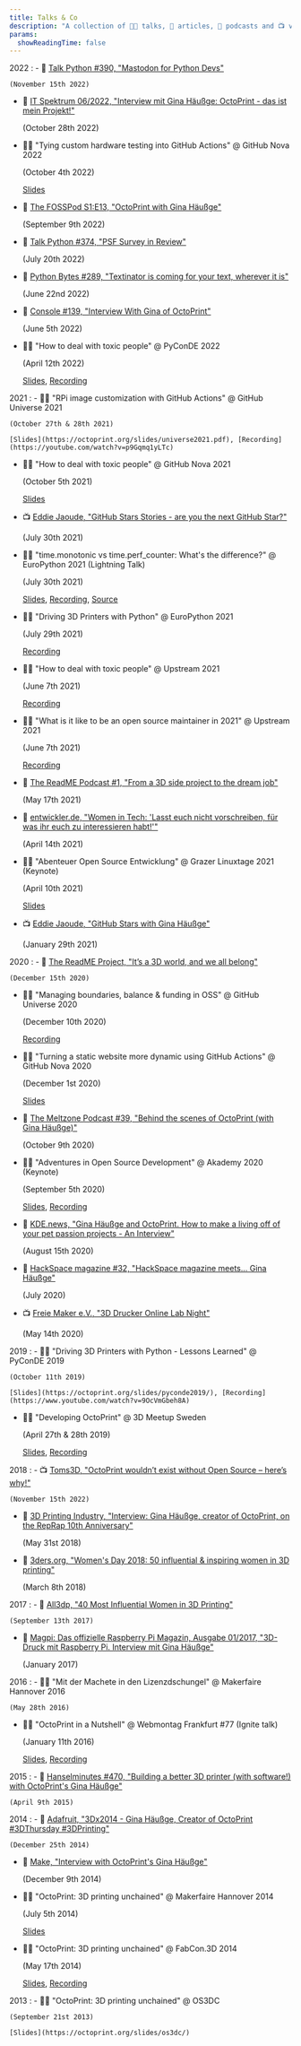 ```yaml
---
title: Talks & Co
description: "A collection of 👩‍🏫 talks, 📰 articles, 🎤 podcasts and 📺 videos by and with me."
params:
  showReadingTime: false
---
```


2022
: - 🎤 [Talk Python #390, "Mastodon for Python Devs"](https://talkpython.fm/episodes/show/390/mastodon-for-python-devs)
    
    (November 15th 2022)

  - 📰 [IT Spektrum 06/2022, "Interview mit Gina Häußge: OctoPrint - das ist mein Projekt!"](https://webreader.itspektrum.de/de/profiles/7d30f3fc5f62-itspektrum/editions/it-spektrum-06-2022)

    (October 28th 2022)
  
  - 👩‍🏫 "Tying custom hardware testing into GitHub Actions" @ GitHub Nova 2022

    (October 4th 2022)

    [Slides](nova2022.pdf)

  - 🎤 [The FOSSPod S1:E13, "OctoPrint with Gina Häußge"](https://fosspod.content.town/episodes/octoprint-with-gina-hauge)
    
    (September 9th 2022)

  - 🎤 [Talk Python #374, "PSF Survey in Review"](https://talkpython.fm/episodes/show/374/psf-survey-in-review)
    
    (July 20th 2022)

  - 🎤 [Python Bytes #289, "Textinator is coming for your text, wherever it is"](https://pythonbytes.fm/episodes/show/289/textinator-is-coming-for-your-text-wherever-it-is)

    (June 22nd 2022)

  - 📰 [Console #139, "Interview With Gina of OctoPrint"](https://console.substack.com/p/console-108)

    (June 5th 2022)

  - 👩‍🏫 "How to deal with toxic people" @ PyConDE 2022

    (April 12th 2022)

    [Slides](https://octoprint.org/slides/pyconde2022.pdf), [Recording](https://youtube.com/watch?v=7lIpP3GEyXs)

2021
: - 👩‍🏫 "RPi image customization with GitHub Actions" @ GitHub Universe 2021

    (October 27th & 28th 2021)

    [Slides](https://octoprint.org/slides/universe2021.pdf), [Recording](https://youtube.com/watch?v=p9Gqmq1yLTc)

  - 👩‍🏫 "How to deal with toxic people" @ GitHub Nova 2021

    (October 5th 2021)

    [Slides](nova2021.pdf)

  - 📺 [Eddie Jaoude, "GitHub Stars Stories - are you the next GitHub Star?"](https://www.youtube.com/watch?v=9UHDTz5PCkw)

    (July 30th 2021)
  
  - 👩‍🏫 "time.monotonic vs time.perf_counter: What's the difference?" @ EuroPython 2021 (Lightning Talk)

    (July 30th 2021)

    [Slides](ep2021lt), [Recording](https://youtu.be/m07E2S82wM0?t=787), [Source](https://github.com/foosel/ep2021lt)
  
  - 👩‍🏫 "Driving 3D Printers with Python" @ EuroPython 2021

    (July 29th 2021)

    [Recording](https://youtube.com/watch?v=86T5-G8IDGw)

  - 👩‍🏫 "How to deal with toxic people" @ Upstream 2021

    (June 7th 2021)

    [Recording](https://youtube.com/watch?v=Z0azm7YXzME)

  - 👩‍🏫 "What is it like to be an open source maintainer in 2021" @ Upstream 2021

    (June 7th 2021)

    [Recording](https://youtube.com/watch?v=0cy3x1C_05s)

  - 🎤 [The ReadME Podcast #1, "From a 3D side project to the dream job"](https://github.com/readme/3d-sideproject-octoprint)

    (May 17th 2021)

  - 📰 [entwickler.de, "Women in Tech: 'Lasst euch nicht vorschreiben, für was ihr euch zu interessieren habt!'"](https://entwickler.de/online/karriere/women-in-tech-gina-haeussge-579965651.html)

    (April 14th 2021)

  - 👩‍🏫 "Abenteuer Open Source Entwicklung" @ Grazer Linuxtage 2021 (Keynote)

    (April 10th 2021)

    [Slides](https://octoprint.org/slides/glt2021.pdf)

  - 📺 [Eddie Jaoude, "GitHub Stars with Gina Häußge"](https://www.youtube.com/watch?v=ptoqXLR3zSU)

    (January 29th 2021)

    

2020
: - 📰 [The ReadME Project, "It’s a 3D world, and we all belong"](https://github.com/readme/gina-haeussge)

    (December 15th 2020)

  - 👩‍🏫 "Managing boundaries, balance & funding in OSS" @ GitHub Universe 2020

    (December 10th 2020)
    
    [Recording](https://www.youtube.com/watch?v=tcJJkmglPr4)

  - 👩‍🏫 "Turning a static website more dynamic using GitHub Actions" @ GitHub Nova 2020

    (December 1st 2020)

    [Slides](https://octoprint.org/slides/nova2020.pdf)

  - 🎤 [The Meltzone Podcast #39, "Behind the scenes of OctoPrint (with Gina Häußge)"](https://themelt.zone/2020/10/09/behind-the-scenes-of-octoprint-with-gina-hausge/)

    (October 9th 2020)

  - 👩‍🏫 "Adventures in Open Source Development" @ Akademy 2020 (Keynote)

    (September 5th 2020)

    [Slides](https://octoprint.org/slides/akademy2020.pdf), [Recording](https://www.youtube.com/watch?v=6ILoSjQ94HY)

  - 📰 [KDE.news, "Gina Häußge and OctoPrint. How to make a living off of your pet passion projects - An Interview"](https://dot.kde.org/2020/08/15/gina-h%C3%A4u%C3%9Fge-and-octoprint)

    (August 15th 2020)
  
  - 📰 [HackSpace magazine #32, "HackSpace magazine meets... Gina Häußge"](https://hackspace.raspberrypi.org/issues/32)

    (July 2020)

  - 📺 [Freie Maker e.V., "3D Drucker Online Lab Night"](https://www.youtube.com/watch?v=zlBk5vWwJCs)

    (May 14th 2020)

2019
: - 👩‍🏫 "Driving 3D Printers with Python - Lessons Learned" @ PyConDE 2019

    (October 11th 2019)

    [Slides](https://octoprint.org/slides/pyconde2019/), [Recording](https://www.youtube.com/watch?v=9OcVmGbeh8A)

  - 👩‍🏫 "Developing OctoPrint" @ 3D Meetup Sweden

    (April 27th & 28th 2019)

    [Slides](https://octoprint.org/slides/3dms19/), [Recording](https://www.youtube.com/watch?v=DBFWfXfqS_U)

2018
: - 📺 [Toms3D, "OctoPrint wouldn’t exist without Open Source – here’s why!"](https://www.youtube.com/watch?v=qytk8_JpYyQ)

    (November 15th 2022)

  - 📰 [3D Printing Industry, "Interview: Gina Häußge, creator of OctoPrint, on the RepRap 10th Anniversary"](https://3dprintingindustry.com/news/interview-gina-hausge-creator-octoprint-reprap-10th-anniversary-134013/)

    (May 31st 2018)

  - 📰 [3ders.org, "Women's Day 2018: 50 influential & inspiring women in 3D printing"](https://www.3ders.org/articles/20180308-womens-day-2018-50-influential-and-inspiring-women-in-3d-printing.html)

    (March 8th 2018)

2017
: - 📰 [All3dp, "40 Most Influential Women in 3D Printing"](https://all3dp.com/1/40-influential-women-3d-printing/)

    (September 13th 2017)

  - 📰 [Magpi: Das offizielle Raspberry Pi Magazin, Ausgabe 01/2017, "3D-Druck mit Raspberry Pi. Interview mit Gina Häußge"](http://www.chip.de/downloads/MagPi-Sonderheft-01_17-Vollversion_119062677.html)

    (January 2017)

2016
: - 👩‍🏫 "Mit der Machete in den Lizenzdschungel" @ Makerfaire Hannover 2016

    (May 28th 2016)

  - 👩‍🏫 "OctoPrint in a Nutshell" @ Webmontag Frankfurt #77 (Ignite talk)

    (January 11th 2016)

    [Slides](https://octoprint.org/slides/wmfra77.pdf), [Recording](https://www.youtube.com/watch?v=lhkX18r4Qcc)

2015
: - 🎤 [Hanselminutes #470, "Building a better 3D printer (with software!) with OctoPrint's Gina Häußge"](https://www.hanselminutes.com/470/building-a-better-3d-printer-with-software-with-octoprints-gina-huge)
    
    (April 9th 2015)

2014
: - 📰 [Adafruit, "3Dx2014 - Gina Häußge, Creator of OctoPrint #3DThursday #3DPrinting"](https://blog.adafruit.com/2014/12/25/3dx2014-gina-haussge/)

    (December 25th 2014)

  - 📰 [Make, "Interview with OctoPrint's Gina Häußge"](https://makezine.com/2014/12/09/interview-with-octoprints-gina-hausge/)

    (December 9th 2014)

  - 👩‍🏫 "OctoPrint: 3D printing unchained" @ Makerfaire Hannover 2014

    (July 5th 2014)

    [Slides](https://octoprint.org/slides/makerfairehannover14/)
  
  - 👩‍🏫 "OctoPrint: 3D printing unchained" @ FabCon.3D 2014

    (May 17th 2014)

    [Slides](https://octoprint.org/slides/fabcon14/), [Recording](https://www.youtube.com/watch?v=ylmcK-QAPjc)

2013
: - 👩‍🏫 "OctoPrint: 3D printing unchained" @ OS3DC

    (September 21st 2013)

    [Slides](https://octoprint.org/slides/os3dc/)
